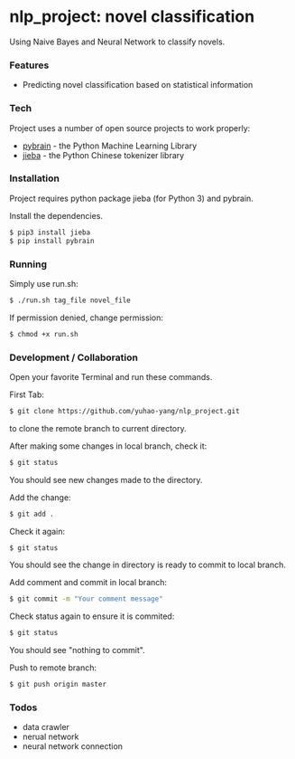# nlp_project: novel classification

Using Naive Bayes and Neural Network to classify novels. 

### Features

  - Predicting novel classification based on statistical information

### Tech

Project uses a number of open source projects to work properly:

* [pybrain](https://github.com/pybrain/pybrain) - the Python Machine Learning Library
* [jieba](https://github.com/fxsjy/jieba) - the Python Chinese tokenizer library

### Installation

Project requires python package jieba (for Python 3) and pybrain.

Install the dependencies.

```sh
$ pip3 install jieba
$ pip install pybrain
```

### Running

Simply use run.sh:
```sh
$ ./run.sh tag_file novel_file
```

If permission denied, change permission:
```sh
$ chmod +x run.sh
```

### Development / Collaboration

Open your favorite Terminal and run these commands.

First Tab:
```sh
$ git clone https://github.com/yuhao-yang/nlp_project.git
```
to clone the remote branch to current directory.

After making some changes in local branch, check it:
```sh
$ git status
```
You should see new changes made to the directory.

Add the change:
```sh
$ git add .
```

Check it again:
```sh
$ git status
```
You should see the change in directory is ready to commit to local branch.

Add comment and commit in local branch:
```sh
$ git commit -m "Your comment message"
```

Check status again to ensure it is commited:
```sh
$ git status
```
You should see "nothing to commit".

Push to remote branch:
```sh
$ git push origin master
```

### Todos

 - data crawler
 - nerual network
 - neural network connection
